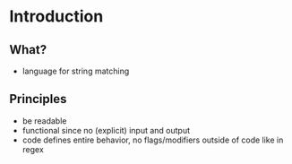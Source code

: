 # Introduction



## What?

- language for string matching



## Principles

- be readable
- functional since no (explicit) input and output
- code defines entire behavior, no flags/modifiers outside of code like in regex
